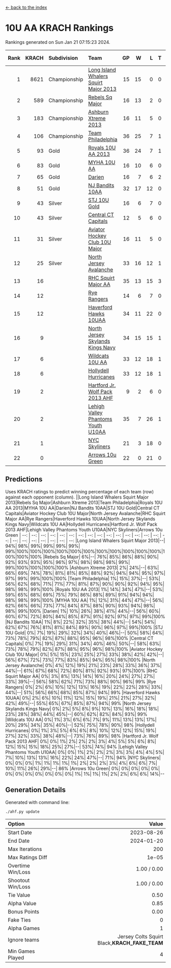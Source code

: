 [<- back to the index](readme.md)
# 10U AA KRACH Rankings
Rankings generated on Sun Jan 21 07:15:23 2024.

Rank|KRACH|Subdivision|Team|GP|W|L|T|OTW|OTL|SoS|Exp Wins|Win Diff
---:|---:|:---|:---|---:|---:|---:|---:|---:|---:|---:|---:|---:
1|8621|Championship|[Long Island Whalers Squirt Major 2013](https://gamesheetstats.com/seasons/3659/teams/140229/schedule)|15|15|0|0|0|0|100|15.8|-0.0
2|589|Championship|[Rebels Sq Major](https://gamesheetstats.com/seasons/3659/teams/140243/schedule)|16|13|2|0|1|0|556|14.8|-0.0
3|183|Championship|[Ashburn Xtreme 2013](https://gamesheetstats.com/seasons/3659/teams/140230/schedule)|16|11|5|0|0|0|1085|11.9|0.0
4|106|Championship|[Team Philadelphia](https://gamesheetstats.com/seasons/3659/teams/140238/schedule)|36|25|7|1|0|3|520|26.4|0.0
5|93|Gold|[Royals 10U AA 2013](https://gamesheetstats.com/seasons/3659/teams/140237/schedule)|36|24|7|1|3|1|281|28.4|0.0
6|83|Gold|[MYHA 10U AA](https://gamesheetstats.com/seasons/3659/teams/140235/schedule)|16|10|6|0|0|0|578|10.9|0.0
7|65|Gold|[Darien](https://gamesheetstats.com/seasons/3659/teams/140245/schedule)|16|7|6|2|1|0|162|9.9|0.0
8|51|Gold|[NJ Bandits 10AA](https://gamesheetstats.com/seasons/3659/teams/140232/schedule)|32|17|12|0|1|2|827|18.9|0.0
9|43|Silver|[STJ 10U Gold](https://gamesheetstats.com/seasons/3659/teams/140234/schedule)|16|6|7|0|2|1|559|8.9|0.0
10|43|Silver|[Central CT Capitals](https://gamesheetstats.com/seasons/3659/teams/140231/schedule)|12|5|6|0|0|1|795|5.9|0.0
11|31|Silver|[Aviator Hockey Club 10U Major](https://gamesheetstats.com/seasons/3659/teams/140244/schedule)|16|11|5|0|0|0|22|11.9|0.0
12|25|Silver|[North Jersey Avalanche](https://gamesheetstats.com/seasons/3659/teams/140249/schedule)|33|16|12|1|3|1|35|20.4|0.0
13|16||[RHC Squirt Major AA](https://gamesheetstats.com/seasons/3659/teams/140241/schedule)|35|13|15|3|3|1|271|18.4|0.0
14|12||[Rye Rangers](https://gamesheetstats.com/seasons/3659/teams/140242/schedule)|14|6|7|0|0|1|33|6.9|0.0
15|12||[Haverford Hawks 10UAA](https://gamesheetstats.com/seasons/3659/teams/140236/schedule)|34|11|22|0|1|0|73|12.9|0.0
16|9||[North Jersey Skylands Kings Navy](https://gamesheetstats.com/seasons/3659/teams/140247/schedule)|34|15|15|1|1|2|26|17.4|0.0
17|6||[Wildcats 10U AA](https://gamesheetstats.com/seasons/3659/teams/140250/schedule)|33|12|18|1|2|0|23|15.4|0.0
18|6||[Hollydell Hurricanes](https://gamesheetstats.com/seasons/3659/teams/140240/schedule)|33|12|18|1|0|2|302|13.4|0.0
19|2||[Hartford Jr. Wolf Pack 2013 AHF](https://gamesheetstats.com/seasons/3659/teams/140246/schedule)|9|2|6|0|1|0|69|3.9|0.0
20|2||[Lehigh Valley Phantoms Youth U10AA](https://gamesheetstats.com/seasons/3659/teams/140239/schedule)|35|7|26|1|0|1|267|8.4|0.0
21|1||[NYC Skyliners](https://gamesheetstats.com/seasons/3659/teams/140252/schedule)|21|3|18|0|0|0|14|3.9|0.0
22|0||[Arrows 10u Green](https://gamesheetstats.com/seasons/3659/teams/140251/schedule)|22|0|21|0|0|1|64|0.9|0.0

## Predictions
Uses KRACH ratings to predict winning percentage of each team (row) against each opponent (column).
||Long Island Whalers Squirt Major 2013|Rebels Sq Major|Ashburn Xtreme 2013|Team Philadelphia|Royals 10U AA 2013|MYHA 10U AA|Darien|NJ Bandits 10AA|STJ 10U Gold|Central CT Capitals|Aviator Hockey Club 10U Major|North Jersey Avalanche|RHC Squirt Major AA|Rye Rangers|Haverford Hawks 10UAA|North Jersey Skylands Kings Navy|Wildcats 10U AA|Hollydell Hurricanes|Hartford Jr. Wolf Pack 2013 AHF|Lehigh Valley Phantoms Youth U10AA|NYC Skyliners|Arrows 10u Green
| --: | --: | --: | --: | --: | --: | --: | --: | --: | --: | --: | --: | --: | --: | --: | --: | --: | --: | --: | --: | --: | --: | --: 
|Long Island Whalers Squirt Major 2013|--| 94%| 98%| 99%| 99%| 99%| 99%| 99%|100%|100%|100%|100%|100%|100%|100%|100%|100%|100%|100%|100%|100%|100%
|Rebels Sq Major|  6%|--| 76%| 85%| 86%| 88%| 90%| 92%| 93%| 93%| 95%| 96%| 97%| 98%| 98%| 98%| 99%| 99%|100%|100%|100%|100%
|Ashburn Xtreme 2013|  2%| 24%|--| 63%| 66%| 69%| 74%| 78%| 81%| 81%| 85%| 88%| 92%| 94%| 94%| 95%| 97%| 97%| 99%| 99%|100%|100%
|Team Philadelphia|  1%| 15%| 37%|--| 53%| 56%| 62%| 68%| 71%| 71%| 77%| 81%| 87%| 90%| 90%| 92%| 94%| 95%| 98%| 98%| 99%|100%
|Royals 10U AA 2013|  1%| 14%| 34%| 47%|--| 53%| 59%| 65%| 68%| 69%| 75%| 79%| 86%| 88%| 89%| 91%| 94%| 94%| 98%| 98%| 99%|100%
|MYHA 10U AA|  1%| 12%| 31%| 44%| 47%|--| 56%| 62%| 66%| 66%| 73%| 77%| 84%| 87%| 88%| 90%| 93%| 94%| 98%| 98%| 99%|100%
|Darien|  1%| 10%| 26%| 38%| 41%| 44%|--| 56%| 60%| 60%| 67%| 72%| 80%| 84%| 85%| 87%| 91%| 92%| 97%| 97%| 99%|100%
|NJ Bandits 10AA|  1%|  8%| 22%| 32%| 35%| 38%| 44%|--| 54%| 54%| 62%| 67%| 76%| 81%| 81%| 84%| 89%| 90%| 96%| 97%| 99%|100%
|STJ 10U Gold|  0%|  7%| 19%| 29%| 32%| 34%| 40%| 46%|--| 50%| 58%| 64%| 73%| 78%| 79%| 82%| 87%| 88%| 95%| 96%| 98%|100%
|Central CT Capitals|  0%|  7%| 19%| 29%| 31%| 34%| 40%| 46%| 50%|--| 58%| 63%| 73%| 78%| 79%| 82%| 87%| 88%| 95%| 96%| 98%|100%
|Aviator Hockey Club 10U Major|  0%|  5%| 15%| 23%| 25%| 27%| 33%| 38%| 42%| 42%|--| 56%| 67%| 72%| 73%| 77%| 83%| 85%| 94%| 95%| 98%|100%
|North Jersey Avalanche|  0%|  4%| 12%| 19%| 21%| 23%| 28%| 33%| 36%| 37%| 44%|--| 61%| 67%| 68%| 72%| 80%| 81%| 92%| 93%| 97%|100%
|RHC Squirt Major AA|  0%|  3%|  8%| 13%| 14%| 16%| 20%| 24%| 27%| 27%| 33%| 39%|--| 56%| 58%| 62%| 71%| 73%| 88%| 90%| 96%| 99%
|Rye Rangers|  0%|  2%|  6%| 10%| 12%| 13%| 16%| 19%| 22%| 22%| 28%| 33%| 44%|--| 51%| 56%| 66%| 68%| 85%| 87%| 94%| 99%
|Haverford Hawks 10UAA|  0%|  2%|  6%| 10%| 11%| 12%| 15%| 19%| 21%| 21%| 27%| 32%| 42%| 49%|--| 55%| 65%| 67%| 85%| 87%| 94%| 99%
|North Jersey Skylands Kings Navy|  0%|  2%|  5%|  8%|  9%| 10%| 13%| 16%| 18%| 18%| 23%| 28%| 38%| 44%| 45%|--| 60%| 62%| 82%| 84%| 93%| 99%
|Wildcats 10U AA|  0%|  1%|  3%|  6%|  6%|  7%|  9%| 11%| 13%| 13%| 17%| 20%| 29%| 34%| 35%| 40%|--| 52%| 75%| 78%| 90%| 98%
|Hollydell Hurricanes|  0%|  1%|  3%|  5%|  6%|  6%|  8%| 10%| 12%| 12%| 15%| 19%| 27%| 32%| 33%| 38%| 48%|--| 73%| 76%| 89%| 98%
|Hartford Jr. Wolf Pack 2013 AHF|  0%|  0%|  1%|  2%|  2%|  2%|  3%|  4%|  5%|  5%|  6%|  8%| 12%| 15%| 15%| 18%| 25%| 27%|--| 53%| 74%| 94%
|Lehigh Valley Phantoms Youth U10AA|  0%|  0%|  1%|  2%|  2%|  2%|  3%|  3%|  4%|  4%|  5%|  7%| 10%| 13%| 13%| 16%| 22%| 24%| 47%|--| 71%| 94%
|NYC Skyliners|  0%|  0%|  0%|  1%|  1%|  1%|  1%|  1%|  2%|  2%|  2%|  3%|  4%|  6%|  6%|  7%| 10%| 11%| 26%| 29%|--| 86%
|Arrows 10u Green|  0%|  0%|  0%|  0%|  0%|  0%|  0%|  0%|  0%|  0%|  0%|  0%|  1%|  1%|  1%|  1%|  2%|  2%|  6%|  6%| 14%|--

## Generation Details

Generated with command line:
```
./ahf.py update
```

| Option | Value |
| :----- | ----: |
| Start Date | 2023-08-26 |
| End Date | 2024-01-20 |
| Max Iterations | 200 |
| Max Ratings Diff | 1e-05 |
| Overtime Win/Loss | 1.00 / 0.00 |
| Shootout Win/Loss | 1.00 / 0.00 |
| Tie Value | 0.50 |
| Alpha Value | 0.85 |
| Bonus Points | 0.00 |
| Fake Ties | 0 |
| Alpha Games | 1 |
| Ignore teams | Jersey Colts Squirt Black,__KRACH_FAKE_TEAM__ |
| Min Games Played | 4 |

